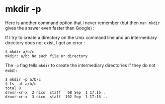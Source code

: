 # mkdir -p

Here is another command option that i never remember
(but then `man mkdir` gives the answer even faster than Google) :

If I try to create a directory on the Unix command line and an intermediary directory does not exist, I get an error :

```
$ mkdir a/b/c
mkdir: a/b: No such file or directory
```

The `-p` flag tells `mkdir` to create the intermediary directories if they do not exist :

```
$ mkdir -p a/b/c
$ ls -al a/b/c
total 0
drwxr-xr-x  2 nico  staff   68 Sep  1 17:16 .
drwxr-xr-x  3 nico  staff  102 Sep  1 17:16 ..
```
